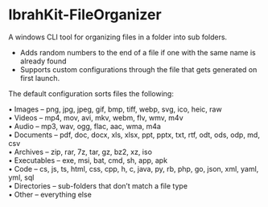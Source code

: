 # IbrahKit-FileOrganizer

A windows CLI tool for organizing files in a folder into sub folders.

- Adds random numbers to the end of a file if one with the same name is already found
- Supports custom configurations through the file that gets generated on first launch.

The default configuration sorts files the following:

• Images – png, jpg, jpeg, gif, bmp, tiff, webp, svg, ico, heic, raw  
• Videos – mp4, mov, avi, mkv, webm, flv, wmv, m4v  
• Audio – mp3, wav, ogg, flac, aac, wma, m4a  
• Documents – pdf, doc, docx, xls, xlsx, ppt, pptx, txt, rtf, odt, ods, odp, md, csv  
• Archives – zip, rar, 7z, tar, gz, bz2, xz, iso  
• Executables – exe, msi, bat, cmd, sh, app, apk  
• Code – cs, js, ts, html, css, cpp, h, c, java, py, rb, php, go, json, xml, yaml, yml, sql  
• Directories – sub-folders that don’t match a file type  
• Other – everything else
